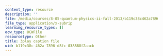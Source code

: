 ```yaml
---
content_type: resource
description: ''
file: /media/courses/8-05-quantum-physics-ii-fall-2013/b119c38c462a7896d8fc038888f2aacb_WFQ-UcH4jMM.srt
file_type: application/x-subrip
learning_resource_types: []
ocw_type: OCWFile
resourcetype: Other
title: 3play caption file
uid: b119c38c-462a-7896-d8fc-038888f2aacb
---
```


